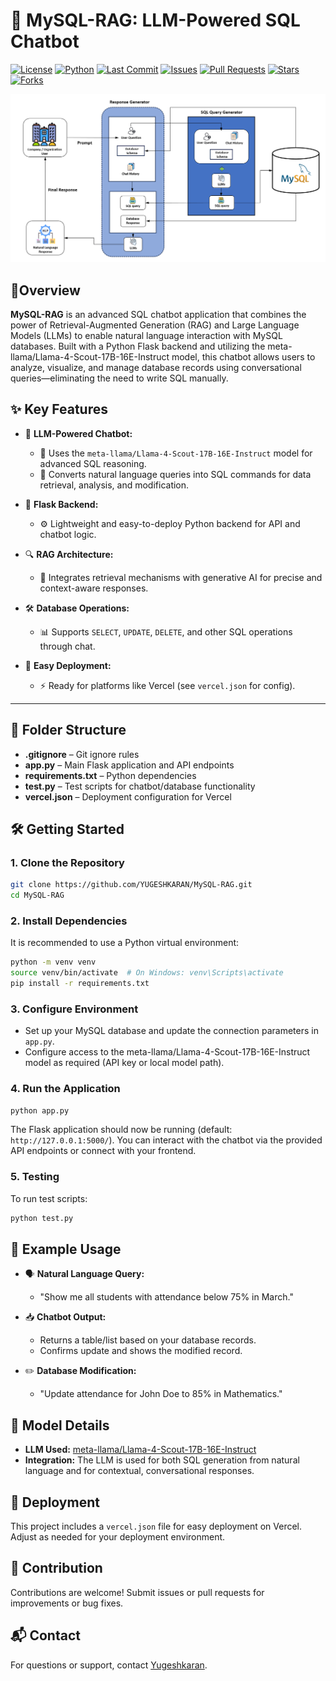 # 🐬 MySQL-RAG: LLM-Powered SQL Chatbot
[![License](https://img.shields.io/github/license/YUGESHKARAN/MySQL-RAG)](https://github.com/YUGESHKARAN/MySQL-RAG/blob/main/LICENSE)
[![Python](https://img.shields.io/badge/python-3.8%2B-blue.svg)](https://www.python.org/)
[![Last Commit](https://img.shields.io/github/last-commit/YUGESHKARAN/MySQL-RAG)](https://github.com/YUGESHKARAN/MySQL-RAG/commits/main)
[![Issues](https://img.shields.io/github/issues/YUGESHKARAN/MySQL-RAG)](https://github.com/YUGESHKARAN/MySQL-RAG/issues)
[![Pull Requests](https://img.shields.io/github/issues-pr/YUGESHKARAN/MySQL-RAG)](https://github.com/YUGESHKARAN/MySQL-RAG/pulls)
[![Stars](https://img.shields.io/github/stars/YUGESHKARAN/MySQL-RAG?style=social)](https://github.com/YUGESHKARAN/MySQL-RAG/stargazers)
[![Forks](https://img.shields.io/github/forks/YUGESHKARAN/MySQL-RAG?style=social)](https://github.com/YUGESHKARAN/MySQL-RAG/network/members)

![MySQL Architecture](/assets/MYsql_Architecture.png)

## 📘Overview

**MySQL-RAG** is an advanced SQL chatbot application that combines the power of Retrieval-Augmented Generation (RAG) and Large Language Models (LLMs) to enable natural language interaction with MySQL databases. Built with a Python Flask backend and utilizing the meta-llama/Llama-4-Scout-17B-16E-Instruct model, this chatbot allows users to analyze, visualize, and manage database records using conversational queries—eliminating the need to write SQL manually.

## ✨ Key Features

- 🤖 **LLM-Powered Chatbot:**  
  - 🧠 Uses the `meta-llama/Llama-4-Scout-17B-16E-Instruct` model for advanced SQL reasoning.  
  - 💬 Converts natural language queries into SQL commands for data retrieval, analysis, and modification.

- 🐍 **Flask Backend:**  
  - ⚙️ Lightweight and easy-to-deploy Python backend for API and chatbot logic.

- 🔍 **RAG Architecture:**  
  - 🧩 Integrates retrieval mechanisms with generative AI for precise and context-aware responses.

- 🛠️ **Database Operations:**  
  - 📊 Supports `SELECT`, `UPDATE`, `DELETE`, and other SQL operations through chat.

- 🚀 **Easy Deployment:**  
  - ⚡ Ready for platforms like Vercel (see `vercel.json` for config).

---

## 📁 Folder Structure

- **.gitignore** – Git ignore rules
- **app.py** – Main Flask application and API endpoints
- **requirements.txt** – Python dependencies
- **test.py** – Test scripts for chatbot/database functionality
- **vercel.json** – Deployment configuration for Vercel

## 🛠️ Getting Started

### 1. Clone the Repository

```bash
git clone https://github.com/YUGESHKARAN/MySQL-RAG.git
cd MySQL-RAG
```

### 2. Install Dependencies

It is recommended to use a Python virtual environment:

```bash
python -m venv venv
source venv/bin/activate  # On Windows: venv\Scripts\activate
pip install -r requirements.txt
```

### 3. Configure Environment

- Set up your MySQL database and update the connection parameters in `app.py`.
- Configure access to the meta-llama/Llama-4-Scout-17B-16E-Instruct model as required (API key or local model path).

### 4. Run the Application

```bash
python app.py
```

The Flask application should now be running (default: `http://127.0.0.1:5000/`). You can interact with the chatbot via the provided API endpoints or connect with your frontend.

### 5. Testing

To run test scripts:

```bash
python test.py
```

## 💬 Example Usage

- 🗣️ **Natural Language Query:**  
   - "Show me all students with attendance below 75% in March."
- 📥 **Chatbot Output:**  
   - Returns a table/list based on your database records.
   -  Confirms update and shows the modified record.

- ✏️ **Database Modification:**  
   - "Update attendance for John Doe to 85% in Mathematics."
 

## 🧠 Model Details

- **LLM Used:** [meta-llama/Llama-4-Scout-17B-16E-Instruct](https://huggingface.co/meta-llama/Llama-4-Scout-17B-16E-Instruct)
- **Integration:** The LLM is used for both SQL generation from natural language and for contextual, conversational responses.

## 🚀 Deployment

This project includes a `vercel.json` file for easy deployment on Vercel. Adjust as needed for your deployment environment.

## 🤝 Contribution

Contributions are welcome! Submit issues or pull requests for improvements or bug fixes.


## 📬 Contact

For questions or support, contact [Yugeshkaran](https://github.com/YUGESHKARAN).
